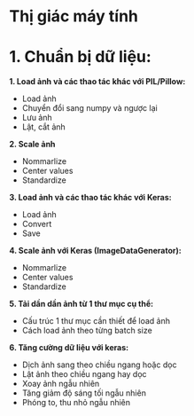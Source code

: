 # Thị giác máy tính
# 1. Chuẩn bị dữ liệu:

**1. Load ảnh và các thao tác khác với PIL/Pillow:**
- Load ảnh
- Chuyển đổi sang numpy và ngược lại
- Lưu ảnh
- Lật, cắt ảnh

**2. Scale ảnh**
- Nommarlize
- Center values
- Standardize

**3. Load ảnh và các thao tác khác với Keras:**
- Load ảnh
- Convert
- Save

**4. Scale ảnh với Keras (ImageDataGenerator):**
- Nommarlize
- Center values
- Standardize

**5. Tải dần dần ảnh từ 1 thư mục cụ thể:**
- Cấu trúc 1 thư mục cần thiết để load ảnh
- Cách load ảnh theo từng batch size

**6. Tăng cường dữ liệu với keras:**
- Dịch ảnh sang theo chiều ngang hoặc dọc
- Lật ảnh theo chiều ngang hay dọc
- Xoay ảnh ngẫu nhiên
- Tăng giảm độ sáng tối ngẫu nhiên
- Phóng to, thu nhỏ ngẫu nhiên